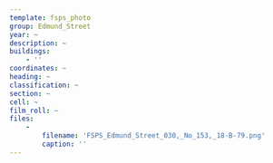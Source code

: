 ```yaml
---
template: fsps_photo
group: Edmund_Street
year: ~
description: ~
buildings:
    - ''
coordinates: ~
heading: ~
classification: ~
section: ~
cell: ~
film_roll: ~
files:
    -
        filename: 'FSPS_Edmund_Street_030,_No_153,_18-B-79.png'
        caption: ''
---
```

